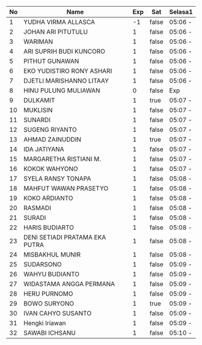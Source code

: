 | No | Name | Exp | Sat | Selasa1 |
|-----|-----|-----|-----|-----|
| 1 | YUDHA VIRMA ALLASCA | -1 | false | 05:06 - |
| 2 | JOHAN ARI PITUTULU | 1 | false | 05:06 - |
| 3 | WARIMAN | 1 | false | 05:06 - |
| 4 | ARI SUPRIH BUDI KUNCORO | 1 | false | 05:06 - |
| 5 | PITHUT GUNAWAN | 1 | false | 05:06 - |
| 6 | EKO YUDISTIRO RONY ASHARI | 1 | false | 05:06 - |
| 7 | DJETLI MARISHANNO LITAAY | 1 | false | 05:06 - |
| 8 | HINU PULUNG MULIAWAN | 0 | false | Exp |
| 9 | DULKAMIT | 1 | true | 05:07 - |
| 10 | MUKLISIN | 1 | false | 05:07 - |
| 11 | SUNARDI | 1 | false | 05:07 - |
| 12 | SUGENG RIYANTO | 1 | false | 05:07 - |
| 13 | AHMAD ZAINUDDIN | 1 | true | 05:07 - |
| 14 | IDA JATIYANA | 1 | false | 05:07 - |
| 15 | MARGARETHA RISTIANI M. | 1 | false | 05:07 - |
| 16 | KOKOK WAHYONO | 1 | false | 05:07 - |
| 17 | SYELA RANSY TONAPA | 1 | false | 05:08 - |
| 18 | MAHFUT WAWAN PRASETYO | 1 | false | 05:08 - |
| 19 | KOKO ARDIANTO | 1 | false | 05:08 - |
| 20 | RASMADI | 1 | false | 05:08 - |
| 21 | SURADI | 1 | false | 05:08 - |
| 22 | HARIS BUDIARTO | 1 | false | 05:08 - |
| 23 | DENI SETIADI PRATAMA EKA PUTRA | 1 | false | 05:08 - |
| 24 | MISBAKHUL MUNIR | 1 | false | 05:08 - |
| 25 | SUDARSONO | 1 | false | 05:09 - |
| 26 | WAHYU BUDIANTO | 1 | false | 05:09 - |
| 27 | WIDASTAMA ANGGA PERMANA | 1 | false | 05:09 - |
| 28 | HERU PURNOMO | 1 | false | 05:09 - |
| 29 | BOWO SURYONO | 1 | true | 05:09 - |
| 30 | IVAN CAHYO SUSANTO | 1 | false | 05:09 - |
| 31 | Hengki Iriawan | 1 | false | 05:09 - |
| 32 | SAWABI ICHSANU | 1 | false | 05:10 - |
